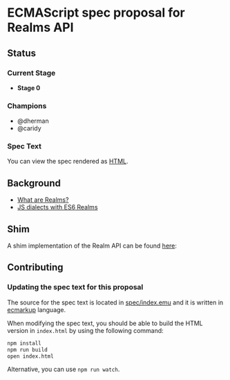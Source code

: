 # ECMAScript spec proposal for Realms API

## Status

### Current Stage

 * __Stage 0__

### Champions

 * @dherman
 * @caridy

### Spec Text

You can view the spec rendered as [HTML](https://rawgit.com/caridy/proposal-realms/master/index.html).

## Background

 * [What are Realms?](https://gist.github.com/dherman/7568885)
 * [JS dialects with ES6 Realms](https://gist.github.com/dherman/9146568)

## Shim

A shim implementation of the Realm API can be found [here](shim/README.md):

## Contributing

### Updating the spec text for this proposal

The source for the spec text is located in [spec/index.emu](spec/index.emu) and it is written in
[ecmarkup](https://github.com/bterlson/ecmarkup) language.

When modifying the spec text, you should be able to build the HTML version in
`index.html` by using the following command:

```bash
npm install
npm run build
open index.html
```

Alternative, you can use `npm run watch`.
